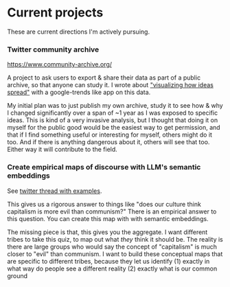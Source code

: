 # Current projects

These are current directions I'm actively pursuing.

### Twitter community archive

https://www.community-archive.org/

A project to ask users to export & share their data as part of a public archive, so that anyone can study it. I wrote about ["visualizing how ideas spread"](https://github.com/TheExGenesis/community-archive/wiki/Exploring-historical-trends-in-the-community-archive) with a google-trends like app on this data.

My initial plan was to just publish my own archive, study it to see how & why I changed significantly over a span of ~1 year as I was exposed to specific ideas. This is kind of a very invasive analysis, but I thought that doing it on myself for the public good would be the easiest way to get permission, and that if I find something useful or interesting for myself, others might do it too. And if there is anything dangerous about it, others will see that too. Either way it will contribute to the field.

### Create empirical maps of discourse with LLM's semantic embeddings

See [twitter thread with examples](https://x.com/DefenderOfBasic/status/1856002128327643289).

This gives us a rigorous answer to things like "does our culture think capitalism is more evil than communism?" There is an empirical answer to this question. You can create this map with with semantic embeddings.

The missing piece is that, this gives you the aggregate. I want different tribes to take this quiz, to map out what _they_ think it should be. The reality is there are large groups who would say the concept of "capitalism" is much closer to "evil" than communism. I want to build these conceptual maps that are specific to different tribes, because they let us identify (1) exactly in what way do people see a different reality (2) exactly what is our common ground 
